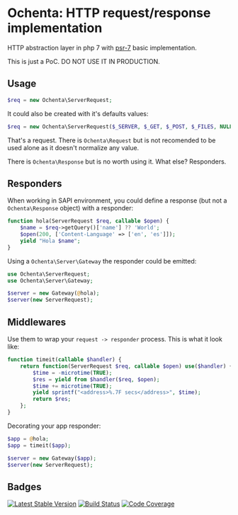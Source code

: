 Ochenta: HTTP request/response implementation
=============================================

HTTP abstraction layer in php 7 with [psr-7](http://www.php-fig.org/psr/psr-7/) basic implementation.

This is just a PoC. DO NOT USE IT IN PRODUCTION.

Usage
-----

```php
$req = new Ochenta\ServerRequest;
```

It could also be created with it's defaults values:

```php
$req = new Ochenta\ServerRequest($_SERVER, $_GET, $_POST, $_FILES, NULL);
```

That's a request. There is `Ochenta\Request` but is not recomended to be used alone as it doesn't normalize any value.

There is `Ochenta\Response` but is no worth using it. What else? Responders.

Responders
----------

When working in SAPI environment, you could define a response (but not a `Ochenta\Response` object) with a responder:

```php
function hola(ServerRequest $req, callable $open) {
    $name = $req->getQuery()['name'] ?? 'World';
    $open(200, ['Content-Language' => ['en', 'es']]);
    yield "Hola $name";
}
```

Using a `Ochenta\Server\Gateway` the responder could be emitted:

```php
use Ochenta\ServerRequest;
use Ochenta\Server\Gateway;

$server = new Gateway(@hola);
$server(new ServerRequest);
```

Middlewares
-----------

Use them to wrap your `request -> responder` process. This is what it look like:

```php
function timeit(callable $handler) {
    return function(ServerRequest $req, callable $open) use($handler) {
        $time = -microtime(TRUE);
        $res = yield from $handler($req, $open);
        $time += microtime(TRUE);
        yield sprintf("<address>%.7F secs</address>", $time);
        return $res;
    };
}
```

Decorating your app responder:

```php
$app = @hola;
$app = timeit($app);

$server = new Gateway($app);
$server(new ServerRequest);
```

Badges
------

[![Latest Stable Version](https://poser.pugx.org/guide42/ochenta/v/stable.svg)](https://packagist.org/packages/guide42/ochenta)
[![Build Status](https://travis-ci.org/guide42/ochenta.svg?branch=master)](https://travis-ci.org/guide42/ochenta)
[![Code Coverage](https://scrutinizer-ci.com/g/guide42/ochenta/badges/coverage.png?b=master)](https://scrutinizer-ci.com/g/guide42/ochenta/?branch=master)
